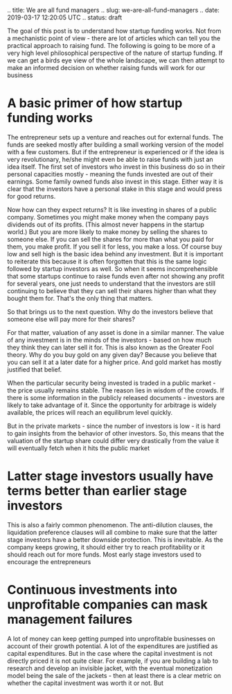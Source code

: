 .. title: We are all fund managers
.. slug: we-are-all-fund-managers
.. date: 2019-03-17 12:20:05 UTC
.. status: draft

The goal of this post is to understand how startup funding works. Not from a mechanistic point of view - there are lot of articles which can tell you the practical approach to raising fund. The following is going to be more of a very high level philosophical perspective of the nature of startup funding. If we can get a birds eye view of the whole landscape, we can then attempt to make an informed decision on whether raising funds will work for our business

A basic primer of how startup funding works
============================================

The entrepreneur sets up a venture and reaches out for external funds. The funds are seeked mostly after building a small working version of the model with a few customers. But if the entrepreneur is experienced or if the idea is very revolutionary, he/she might even be able to raise funds with just an idea itself. The first set of investors who invest in this business do so in their personal capacities mostly - meaning the funds invested are out of their earnings. Some family owned funds also invest in this stage. Either way it is clear that the investors have a personal stake in this stage and would press for good returns.

Now how can they expect returns? It is like investing in shares of a public company. Sometimes you might make money when the company pays dividends out of its profits. (This almost never happens in the startup world.) But you are more likely to make money by selling the shares to someone else. If you can sell the shares for more than what you paid for them, you make profit. If you sell it for less, you make a loss. Of course buy low and sell high is the basic idea behind any investment. But it is important to reiterate this because it is often forgotten that this is the same logic followed by startup investors as well. So when it seems incomprehensible that some startups continue to raise funds even after not showing any profit for several years, one just needs to understand that the investors are still continuing to believe that they can sell their shares higher than what they bought them for. That's the only thing that matters.

So that brings us to the next question. Why do the investors believe that someone else will pay more for their shares? 

For that matter, valuation of any asset is done in a similar manner. The value of any investment is in the minds of the investors - based on how much they think they can later sell it for. This is also known as the Greater Fool theory.
Why do you buy gold on any given day? Because you believe that you can sell it at a later date for a higher price. And gold market has mostly justified that belief. 

When the particular security being invested is traded in a public market - the price usually remains stable. The reason lies in wisdom of the crowds. If there is some information in the publicly released documents - investors are likely to take advantage of it. Since the opportunity for arbitrage is widely available, the prices will reach an equilibrum level quickly.

But in the private markets - since the number of investors is low - it is hard to gain insights from the behavior of other investors. So, this means that the valuation of the startup share could differ very drastically from the value it will eventually fetch when it hits the public market

Latter stage investors usually have terms better than earlier stage investors
==============================================================================

This is also a fairly common phenomenon. The anti-dilution clauses, the liquidation preference clauses will all combine to make sure that the latter stage investors have a better downside protection. This is inevitable. As the company keeps growing, it should either try to reach profitability or it should reach out for more funds. Most early stage investors used to encourage the entrepreneurs 


Continuous investments into unprofitable companies can mask management failures
================================================================================

A lot of money can keep getting pumped into unprofitable businesses on account of their growth potential. A lot of the expenditures are justified as capital expenditures. But in the case where the capital investment is not directly priced it is not quite clear. For example, if you are building a lab to research and develop an invisible jacket, with the eventual monetization model being the sale of the jackets - then at least there is a clear metric on whether the capital investment was worth it or not. But